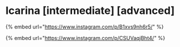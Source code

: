 # Icarina \[intermediate] \[advanced]

{% embed url="https://www.instagram.com/p/B1xvs9nh6r5/" %}

{% embed url="https://www.instagram.com/p/CSUVaqjBht4/" %}
